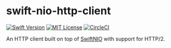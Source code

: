 # swift-nio-http-client
[![Swift Version](https://img.shields.io/badge/Swift-5-orange.svg)](http://swift.org)
[![MIT License](https://img.shields.io/badge/license-MIT-brightgreen.svg)](https://github.com/emarashliev/swift-nio-http-client/blob/master/LICENSE)
[![CircleCI](https://circleci.com/gh/emarashliev/swift-nio-http-client/tree/master.svg?style=svg&circle-token=eb02a1213e0e3aab44195dacb4980108d1ad52a3)](https://circleci.com/gh/emarashliev/swift-nio-http-client/tree/master)

An HTTP client built on top of [SwiftNIO](https://github.com/apple/swift-nio) with support for HTTP/2.
